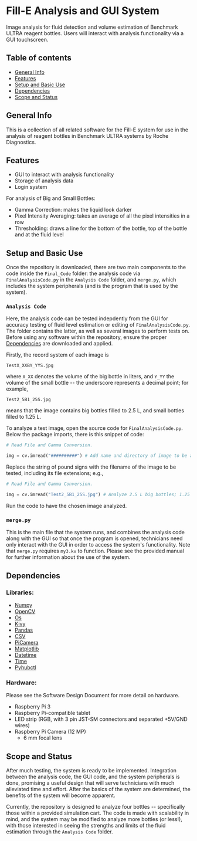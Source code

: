 # Fill-E Analysis and GUI System

Image analysis for fluid detection and volume estimation of Benchmark ULTRA reagent bottles. Users will interact with analysis functionality via a GUI touchscreen.

## Table of contents
* [General Info](#general-info)
* [Features](#features)
* [Setup and Basic Use](#setup)
* [Dependencies](#dependencies)
* [Scope and Status](#scope-and-status)

## General Info
This is a collection of all related software for the Fill-E system for use in the analysis of reagent bottles in Benchmark ULTRA systems by Roche Diagnostics. 

## Features
- GUI to interact with analysis functionality
- Storage of analysis data
- Login system

For analysis of Big and Small Bottles:
- Gamma Correction: makes the liquid look darker
- Pixel Intensity Averaging: takes an average of all the pixel intensities in a row
- Thresholding: draws a line for the bottom of the bottle, top of the bottle and at the fluid level

## Setup and Basic Use
Once the repository is downloaded, there are two main components to the code inside the `Final_Code` folder: the analysis code via `FinalAnalysisCode.py` in the `Analysis Code` folder, and `merge.py`, which includes the system peripherals (and is the program that is used by the system).

### `Analysis Code`
Here, the analysis code can be tested indepdently from the GUI for accuracy testing of fluid level estimation or editing of `FinalAnalysisCode.py`. The folder contains the latter, as well as several images to perform tests on. Before using any software within the repository, ensure the proper [Dependencies](#dependencies) are downloaded and applied.

Firstly, the record system of each image is

```TestX_XXBY_YYS.jpg```

where `X_XX` denotes the volume of the big bottle in liters, and `Y_YY` the volume of the small bottle -- the underscore represents a decimal point; for example,

```Test2_5B1_25S.jpg```

means that the image contains big bottles filled to 2.5 L, and small bottles filled to 1.25 L.

To analyze a test image, open the source code for `FinalAnalysisCode.py`. Below the package imports, there is this snippet of code:

```py
# Read File and Gamma Conversion.

img = cv.imread("##########") # Add name and directory of image to be analyzed here
```

Replace the string of pound signs with the filename of the image to be tested, including its file extensions; e.g.,

```py
# Read File and Gamma Conversion.

img = cv.imread("Test2_5B1_25S.jpg") # Analyze 2.5 L big bottles; 1.25 L small bottles
```

Run the code to have the chosen image analyzed.

### `merge.py`

This is the main file that the system runs, and combines the analysis code along with the GUI so that once the program is opened, technicians need only interact with the GUI in order to access the system's functionality. Note that `merge.py` requires `my3.kv` to function. Please see the provided manual for further information about the use of the system.

## Dependencies

### Libraries:
- [Numpy](https://github.com/numpy/numpy)
- [OpenCV](https://github.com/abidrahmank/OpenCV2-Python-Tutorials)
- [Os](https://docs.python.org/3/library/os.html)
- [Kivy](https://github.com/kivy/kivy)
- [Pandas](https://github.com/pandas-dev/pandas)
- [CSV](https://docs.python.org/3/library/csv.html)
- [PiCamera](https://github.com/waveform80/picamera)
- [Matplotlib](https://github.com/matplotlib/matplotlib)
- [Datetime](https://docs.python.org/3/library/datetime.html)
- [Time](https://docs.python.org/3/library/time.html)
- [Pyhubctl](https://github.com/DuraTech-Industries/pyhubctl)

### Hardware:
Please see the Software Design Document for more detail on hardware.
- Raspberry Pi 3
- Raspberry Pi-compatible tablet
- LED strip (RGB, with 3 pin JST-SM connectors and separated +5V/GND wires)
- Raspberry Pi Camera (12 MP)
	- 6 mm focal lens

## Scope and Status
After much testing, the system is ready to be implemented. Integration between the analysis code, the GUI code, and the system peripherals is done, promising a useful design that will serve technicians with much alleviated time and effort. After the basics of the system are determined, the benefits of the system will become apparent.

Currently, the repository is designed to analyze four bottles -- specifically those within a provided simulation cart. The code is made with scalability in mind, and the system may be modified to analyze more bottles (or less!), with those interested in seeing the strengths and limits of the fluid estimation through the `Analysis Code` folder.
